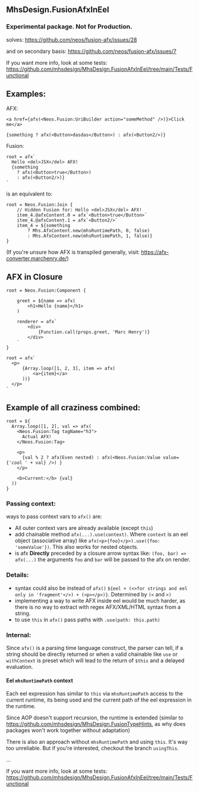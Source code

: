 ## MhsDesign.FusionAfxInEel
### Experimental package. Not for Production.

solves: https://github.com/neos/fusion-afx/issues/28

and on secondary basis: https://github.com/neos/fusion-afx/issues/7

If you want more info, look at some tests: https://github.com/mhsdesign/MhsDesign.FusionAfxInEel/tree/main/Tests/Functional

## Examples:

AFX:
```
<a href={afx(<Neos.Fusion:UriBuilder action="someMethod" />)}>Click me</a>
```

```
{something ? afx(<Button>dasdas</Button>) : afx(<Button2/>)}
```
Fusion:
```
root = afx`
  Hello <del>JSX</del> AFX!
  {something
    ? afx(<Button>true</Button>)
    : afx(<Button2/>)}
`
```
is an equivalent to:
```
root = Neos.Fusion:Join {
    // Hidden Fusion for: Hello <del>JSX</del> AFX!
    item_4.@afxContent.0 = afx`<Button>true</Button>`
    item_4.@afxContent.1 = afx`<Button2/>`
    item_4 = ${something
        ? Mhs.AfxContent.new(mhsRuntimePath, 0, false)
        : Mhs.AfxContent.new(mhsRuntimePath, 1, false)}
}
```
(If you're unsure how AFX is transpiled generally, visit: https://afx-converter.marchenry.de/)


## AFX in Closure
```
root = Neos.Fusion:Component {

    greet = ${name => afx(
        <h1>Hello {name}</h1>
    )

    renderer = afx`
        <div>
            {Function.call(props.greet, 'Marc Henry')}
        </div>
    `
}
```

```
root = afx`
  <p>
      {Array.loop([1, 2, 3], item => afx(
          <a>{item}</a>
      ))}
  </p>
`
```

## Example of all craziness combined:
```
root = ${
  Array.loop([1, 2], val => afx(
    <Neos.Fusion:Tag tagName="h3">
      Actual AFX!
    </Neos.Fusion:Tag>
    
    <p>
      {val % 2 ? afx(Even nested) : afx(<Neos.Fusion:Value value={'cool ' + val} />) }
    </p>

    <b>Current:</b> {val}
  ))
}
```

### Passing context:
ways to pass context vars to `afx()` are:
- All outer context vars are already available (except `this`)
- add chainable method `afx(...).use(context)`. Where `context` is an eel object (associative  array) like `afx(<p>{foo}</p>).use({foo: 'someValue'})`.
This also works for nested objects.
- is afx **Directly** preceded by a closure arrow syntax like: `(foo, bar) => afx(...)` the arguments `foo` and `bar` will be passed to the afx on render.

### Details:
- syntax could also be instead of `afx()` `${eel + (<>for strings and eel only in 'fragment'</>) + (<p></p>)}`. Determined by `(<` and `>)`
- implementing a way to write AFX inside eel would be much harder, as there is no way to extract with regex AFX/XML/HTML syntax from a string.
- to use `this` in `afx()` pass paths with `.use(path: this.path)`

### Internal:
Since `afx()` is a parsing time language construct, the parser can tell, if a string should be directly returned or when a valid chainable like `use` or `withContext` is preset which will lead to the return of `$this` and a delayed evaluation.

#### Eel `mhsRuntimePath` context
Each eel expression has similar to `this` via `mhsRuntimePath` access to the current runtime, its being used and the current path of the eel expression in the runtime.

Since AOP doesn't support recursion, the runtime is extended (similar to https://github.com/mhsdesign/MhsDesign.FusionTypeHints, as why does packages won't work together without adaptation)

There is also an approach without `mhsRuntimePath` and using `this`.
It's way too unreliable. But if you're interested, checkout the branch `usingThis`.

...

If you want more info, look at some tests: https://github.com/mhsdesign/MhsDesign.FusionAfxInEel/tree/main/Tests/Functional
